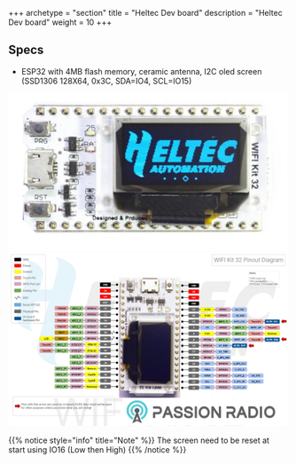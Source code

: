 +++
archetype = "section"
title = "Heltec Dev board"
description =  "Heltec Dev board"
weight = 10
+++


## Specs
* ESP32 with 4MB flash memory, ceramic antenna, I2C oled screen (SSD1306 128X64, 0x3C, SDA=IO4, SCL=IO15)


![image](heltec_front.png?width=400px)
![image](pinout.png?width=400px)


{{% notice style="info" title="Note"  %}}
The screen need to be reset at start using IO16 (Low then High)
{{% /notice %}}



